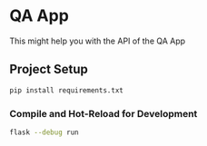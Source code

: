 # QA App

This might help you with the API of the QA App


## Project Setup

```sh
pip install requirements.txt
```


### Compile and Hot-Reload for Development

```sh
flask --debug run
```

